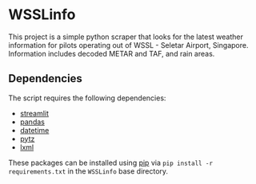 # WSSLinfo

<p>This project is a simple python scraper that looks for the latest weather information for pilots operating out of WSSL - Seletar Airport, Singapore. Information includes decoded METAR and TAF, and rain areas.</p>

Dependencies
-----

The script requires the following dependencies:
* [streamlit](https://streamlit.io/)
* [pandas](http://pandas.pydata.org/)
* [datetime](https://docs.python.org/3/library/datetime.html)
* [pytz](https://github.com/stub42/pytz)
* [lxml](https://lxml.de/)

These packages can be installed using [pip](https://pip.pypa.io/en/stable/) via `pip install -r requirements.txt` in the `WSSLinfo` base directory.
